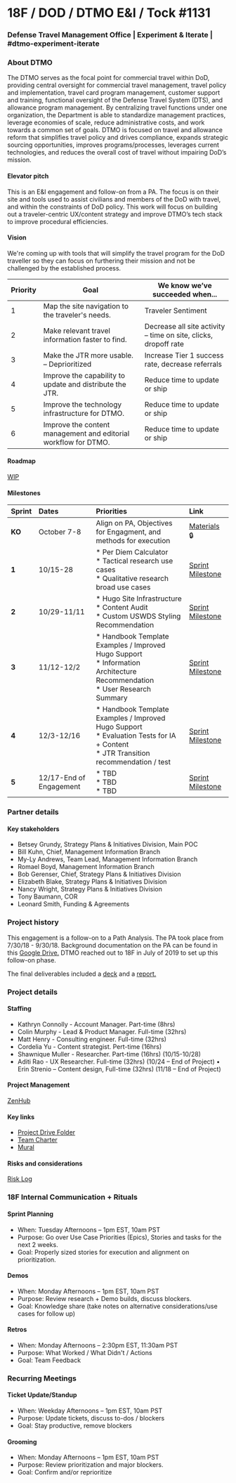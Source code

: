 # 18F / DOD / DTMO E&I / Tock #1131

### Defense Travel Management Office | Experiment & Iterate | #dtmo-experiment-iterate

### About DTMO
The DTMO serves as the focal point for commercial travel within DoD, providing central oversight for commercial travel management, travel policy and implementation, travel card program management, customer support and training, functional oversight of the Defense Travel System (DTS), and allowance program management. By centralizing travel functions under one organization, the Department is able to standardize management practices, leverage economies of scale, reduce administrative costs, and work towards a common set of goals. DTMO is focused on travel and allowance reform that simplifies travel policy and drives compliance, expands strategic sourcing opportunities, improves programs/processes, leverages current technologies, and reduces the overall cost of travel without impairing DoD’s mission.

#### Elevator pitch
This is an E&I engagement and follow-on from a PA. The focus is on their site and tools used to assist civilians and members of the DoD with travel, and within the constraints of DoD policy. This work will focus on building out a traveler-centric UX/content strategy and improve DTMO’s tech stack to improve procedural efficiencies. 

#### Vision
We're coming up with tools that will simplify the travel program for the DoD traveller so they can focus on furthering their mission and not be challenged by the established process.	

| Priority | Goal | We know we’ve succeeded when... |
|---------|------|----------------------------------|
| 1 | Map the site navigation to the traveler's needs. | Traveler Sentiment |
| 2 | Make relevant travel information faster to find. | Decrease all site activity – time on site, clicks, dropoff rate |
| 3 | Make the JTR more usable. – Deprioritized | Increase Tier 1 success rate, decrease referrals | 
| 4 | Improve the capability to update and distribute the JTR. | Reduce time to update or ship |
| 5 | Improve the technology infrastructure for DTMO. | Reduce time to update or ship |
| 6 | Improve the content management and editorial workflow for DTMO. | Reduce time to update or ship|

#### Roadmap
[WIP](https://app.mural.co/t/gsa6/m/gsa6/1571689863769/be4a1e5ed409e3376eb8f2feb432f632c5a746a8)

#### Milestones
| Sprint | Dates | Priorities | Link |
|:---|:---|:---|:---|
| **KO** | October 7-8 | Align on PA, Objectives for Engagment, and methods for execution | [Materials](https://drive.google.com/open?id=11H5eZ3PA62sPDAWnPiCWJjNyysGEgAan) :lock: |
| **1** | 10/15-28 | * Per Diem Calculator <br /> * Tactical research use cases <br /> * Qualitative research broad use cases| [Sprint Milestone](https://github.com/18F/dtmo-ei/milestone/1) |
| **2** | 10/29-11/11 |  * Hugo Site Infrastructure <br /> * Content Audit <br /> * Custom USWDS Styling Recommendation| [Sprint Milestone](https://github.com/18F/dtmo-ei/milestone/2)|
| **3** | 11/12-12/2 |  * Handbook Template Examples / Improved Hugo Support <br /> * Information Architecture Recommendation <br /> * User Research Summary| [Sprint Milestone](https://github.com/18F/dtmo-ei/milestone/3)|
| **4** | 12/3-12/16 |  * Handbook Template Examples / Improved Hugo Support <br /> * Evaluation Tests for IA + Content <br /> * JTR Transition recommendation / test | [Sprint Milestone](https://github.com/18F/dtmo-ei/milestone/4)|
| **5** | 12/17-End of Engagement |  * TBD <br /> * TBD <br /> * TBD | [Sprint Milestone](https://github.com/18F/dtmo-ei/milestone/5)|

### Partner details
#### Key stakeholders
* Betsey Grundy, Strategy Plans & Initiatives Division, Main POC
* Bill Kuhn, Chief, Management Information Branch
* My-Ly Andrews, Team Lead, Management Information Branch
* Romael Boyd, Management Information Branch
* Bob Gerenser, Chief, Strategy Plans & Initiatives Division
* Elizabeth Blake, Strategy Plans & Initiatives Division
* Nancy Wright, Strategy Plans & Initiatives Division
* Tony Baumann, COR
* Leonard Smith, Funding & Agreements

### Project history
This engagement is a follow-on to a Path Analysis. The PA took place from 7/30/18 - 9/30/18. Background documentation on the PA can be found in this [Google Drive.](https://drive.google.com/drive/u/0/folders/1-BeA3L0JpS45uOVeA673UddOBlXGMznh) DTMO reached out to 18F in July of 2019 to set up this follow-on phase. 

The final deliverables included a [deck](https://docs.google.com/presentation/d/15D0YvSNsHixHzztX6L3eQbavI2-07YzNJ6zL2f8K8EA/edit#slide=id.p1) and a [report.](https://docs.google.com/document/d/1AmdPUki2t33t5PZjLZQ4do-YOUloEISAFjQfqOY2tGg/edit)

### Project details
#### Staffing
* Kathryn Connolly - Account Manager. Part-time (8hrs)
* Colin Murphy - Lead & Product Manager. Full-time (32hrs)
* Matt Henry - Consulting engineer. Full-time (32hrs)
* Cordelia Yu - Content strategist. Pert-time (16hrs)
* Shawnique Muller - Researcher. Part-time (16hrs) (10/15-10/28)
* Aditi Rao - UX Researcher. Full-time (32hrs) (10/24 – End of Project)
• Erin Strenio – Content design, Full-time (32hrs) (11/18 – End of Project)

#### Project Management
[ZenHub](https://app.zenhub.com/workspaces/dtmo-ei-5d84e9011201de0001b6aaa1/board?repos=209816055)

#### Key links
* [Project Drive Folder](https://drive.google.com/drive/u/0/folders/1cgvH9QaTnxgET2WJt7KczDUwACjxTfnS)
* [Team Charter](https://docs.google.com/document/d/1Jsy6qIJu34YZoV_zMg9UBtUdkAZBf_s_T-QKGw3Zngw/edit#heading=h.jl3j4vv7aq89)
* [Mural](https://app.mural.co/t/gsa6/r/1533226763581)

#### Risks and considerations
[Risk Log](https://docs.google.com/spreadsheets/d/13W3B2OzHPEv1cozy5KAkNxnn2mXoyWvsl8tY67JJxEo/edit#gid=0)

### 18F Internal Communication + Rituals

#### Sprint Planning
* When: Tuesday Afternoons – 1pm EST, 10am PST
* Purpose: Go over Use Case Priorities (Epics), Stories and tasks for the next 2 weeks.
* Goal: Properly sized stories for execution and alignment on prioritization.

#### Demos
* When: Monday Afternoons – 1pm EST, 10am PST
* Purpose: Review research + Demo builds, discuss blockers.
* Goal: Knowledge share (take notes on alternative considerations/use cases for follow up)

#### Retros
* When: Monday Afternoons – 2:30pm EST, 11:30am PST
* Purpose: What Worked / What Didn't / Actions
* Goal: Team Feedback

### Recurring Meetings

#### Ticket Update/Standup
* When: Weekday Afternoons – 1pm EST, 10am PST
* Purpose: Update tickets, discuss to-dos / blockers
* Goal: Stay productive, remove blockers

#### Grooming
* When: Monday Afternoons – 1pm EST, 10am PST
* Purpose: Review prioritization and major blockers.
* Goal: Confirm and/or reprioritize
